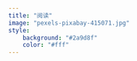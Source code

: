 ```yaml
---
title: "阅读"
image: "pexels-pixabay-415071.jpg"
style:
    background: "#2a9d8f"
    color: "#fff"
---
```

